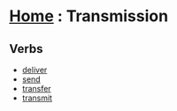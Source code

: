 # [Home][1] : Transmission

## Verbs

  - [deliver](deliver.md)
  - [send](send.md)
  - [transfer](transfer.md)
  - [transmit](transmit.md)

[1]: ../README.md
